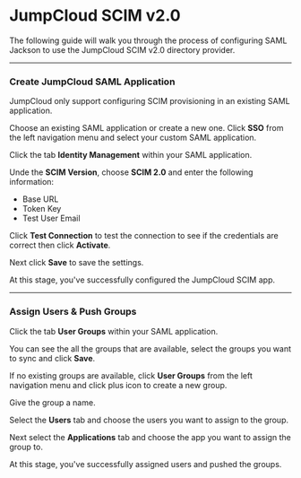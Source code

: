 # JumpCloud SCIM v2.0

The following guide will walk you through the process of configuring SAML Jackson to use the JumpCloud SCIM v2.0 directory provider.

---

### Create JumpCloud SAML Application

JumpCloud only support configuring SCIM provisioning in an existing SAML application.

Choose an existing SAML application or create a new one. Click **SSO** from the left navigation menu and select your custom SAML application.

Click the tab **Identity Management** within your SAML application.

Unde the **SCIM Version**, choose **SCIM 2.0** and enter the following information:

- Base URL
- Token Key
- Test User Email

Click **Test Connection** to test the connection to see if the credentials are correct then click **Activate**.

Next click **Save** to save the settings.

At this stage, you've successfully configured the JumpCloud SCIM app.

---

### Assign Users & Push Groups

Click the tab **User Groups** within your SAML application.

You can see the all the groups that are available, select the groups you want to sync and click **Save**.

If no existing groups are available, click **User Groups** from the left navigation menu and click plus icon to create a new group.

Give the group a name.

Select the **Users** tab and choose the users you want to assign to the group.

Next select the **Applications** tab and choose the app you want to assign the group to.

At this stage, you've successfully assigned users and pushed the groups.